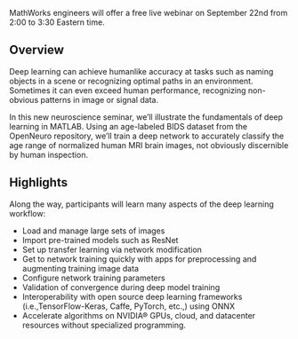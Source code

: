 MathWorks engineers will offer a free live webinar on September 22nd from 2:00 to 3:30 Eastern time.
<!--more-->

<!-- No Longer Active -->
<!-- [REGISTER HERE](https://www.mathworks.com/company/events/seminars/deep-learning-neuroscience-3152926.html) if you'd like to attend - there's no cost and the presenter will be a MathWorks engineer with an advanced degree - not a marketing or sales person. -->

## Overview

Deep learning can achieve humanlike accuracy at tasks such as naming objects in a scene or recognizing optimal paths in an environment.  Sometimes it can even exceed human performance, recognizing non-obvious patterns in image or signal data.

In this new neuroscience seminar, we’ll illustrate the fundamentals of deep learning in MATLAB.  Using an age-labeled BIDS dataset from the OpenNeuro repository, we’ll train a deep network to accurately classify the age range of normalized human MRI brain images, not obviously discernible by human inspection.

## Highlights

Along the way, participants will learn many aspects of the deep learning workflow:

 * Load and manage large sets of images
 * Import pre-trained models such as ResNet
 * Set up transfer learning via network modification
 * Get to network training quickly with apps for preprocessing and augmenting training image data
 * Configure network training parameters
 * Validation of convergence during deep model training
 * Interoperability with open source deep learning frameworks (i.e.,TensorFlow-Keras, Caffe, PyTorch, etc.,) using ONNX
 * Accelerate algorithms on NVIDIA® GPUs, cloud, and datacenter resources without specialized programming.
